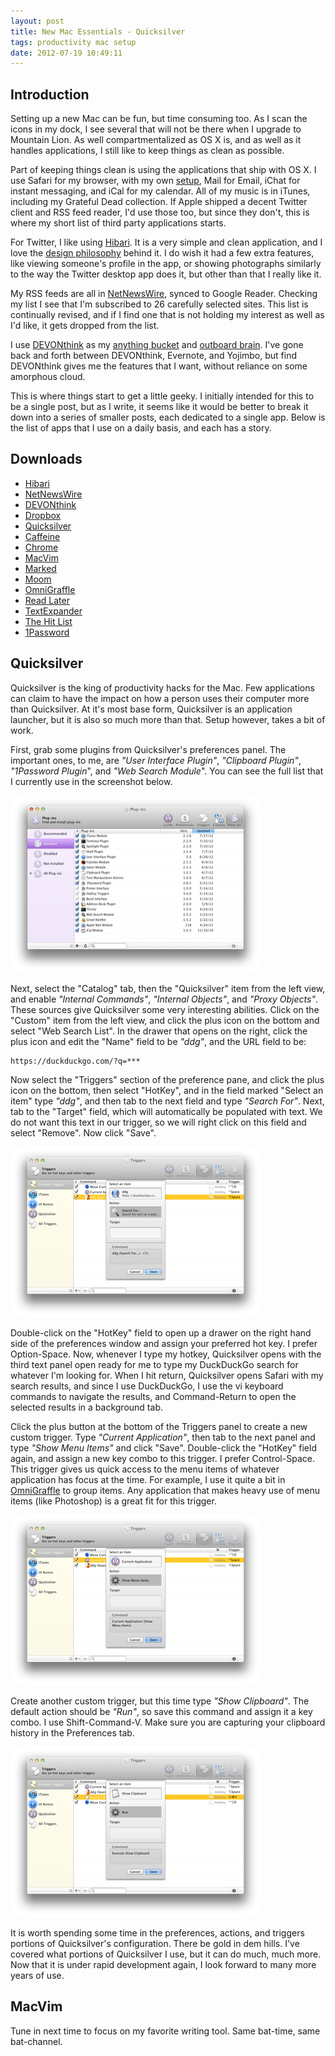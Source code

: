 ```yaml
---
layout: post
title: New Mac Essentials - Quicksilver
tags: productivity mac setup
date: 2012-07-19 10:49:11
---
```


## Introduction ##

Setting up a new Mac can be fun, but time consuming too. As I scan the icons in my dock, I see several that will not be there when I upgrade to Mountain Lion. As well compartmentalized as OS X is, and as well as it handles applications, I still like to keep things as clean as possible. 

Part of keeping things clean is using the applications that ship with OS X. I use Safari for my browser, with my own [setup][1], Mail for Email, iChat for instant messaging, and iCal for my calendar. All of my music is in iTunes, including my Grateful Dead collection. If Apple shipped a decent Twitter client and RSS feed reader, I'd use those too, but since they don't, this is where my short list of third party applications starts.

For Twitter, I like using [Hibari][2]. It is a very simple and clean application, and I love the [design philosophy][3] behind it. I do wish it had a few extra features, like viewing someone's profile in the app, or showing photographs similarly to the way the Twitter desktop app does it, but other than that I really like it. 

My RSS feeds are all in [NetNewsWire][4], synced to Google Reader. Checking my list I see that I'm subscribed to 26 carefully selected sites. This list is continually revised, and if I find one that is not holding my interest as well as I'd like, it gets dropped from the list. 

I use [DEVONthink][5] as my [anything bucket][6] and [outboard brain][10]. I've gone back and forth between DEVONthink, Evernote, and Yojimbo, but find DEVONthink gives me the features that I want, without reliance on some amorphous cloud.  

This is where things start to get a little geeky. I initially intended for this to be a single post, but as I write, it seems like it would be better to break it down into a series of smaller posts, each dedicated to a single app. Below is the list of apps that I use on a daily basis, and each has a story. 

## Downloads ##

* [Hibari][2]
* [NetNewsWire][4]
* [DEVONthink][5]
* [Dropbox][7]
* [Quicksilver][8]
* [Caffeine][9]
* [Chrome][11]
* [MacVim][12]
* [Marked][13]
* [Moom][14]
* [OmniGraffle][15]
* [Read Later][16]
* [TextExpander][17]
* [The Hit List][18]
* [1Password][19]



## Quicksilver ##

Quicksilver is the king of productivity hacks for the Mac. Few applications can claim to have the impact on how a person uses their computer more than Quicksilver. At it's most base form, Quicksilver is an application launcher, but it is also so much more than that. Setup however, takes a bit of work. 

First, grab some plugins from Quicksilver's preferences panel. The important ones, to me, are *"User Interface Plugin"*, *"Clipboard Plugin"*, *"1Password Plugin*", and *"Web Search Module*". You can see the full list that I currently use in the screenshot below.

<a href="/media/qsprefs.png"><img src="/media/qsprefs_thumb.png" /></a>

Next, select the "Catalog" tab, then the "Quicksilver" item from the left view, and enable *"Internal Commands"*, *"Internal Objects"*, and *"Proxy Objects"*. These sources give Quicksilver some very interesting abilities. Click on the "Custom" item from the left view, and click the plus icon on the bottom and select "Web Search List". In the drawer that opens on the right, click the plus icon and edit the "Name" field to be *"ddg"*, and the URL field to be: 

    https://duckduckgo.com/?q=***

Now select the "Triggers" section of the preference pane, and click the plus icon on the bottom, then select "HotKey", and in the field marked "Select an item" type *"ddg"*, and then tab to the next field and type *"Search For"*. Next, tab to the "Target" field, which will automatically be populated with text. We do not want this text in our trigger, so we will right click on this field and select "Remove". Now click "Save". 

<a href="/media/ddg_setup.png"><img src="/media/ddg_setup_thumb.png" /></a>

Double-click on the "HotKey" field to open up a drawer on the right hand side of the preferences window and assign your preferred hot key. I prefer Option-Space. Now, whenever I type my hotkey, Quicksilver opens with the third text panel open ready for me to type my DuckDuckGo search for whatever I'm looking for. When I hit return, Quicksilver opens Safari with my search results, and since I use DuckDuckGo, I use the vi keyboard commands to navigate the results, and Command-Return to open the selected results in a background tab. 

Click the plus button at the bottom of the Triggers panel to create a new custom trigger. Type *"Current Application"*, then tab to the next panel and type *"Show Menu Items"* and click "Save". Double-click the "HotKey" field again, and assign a new key combo to this trigger. I prefer Control-Space. This trigger gives us quick access to the menu items of whatever application has focus at the time. For example, I use it quite a bit in [OmniGraffle][15] to group items. Any application that makes heavy use of menu items (like Photoshop) is a great fit for this trigger. 

<a href="/media/current_app.png"><img src="/media/current_app_thumb.png" /></a>

Create another custom trigger, but this time type *"Show Clipboard"*. The default action should be *"Run"*, so save this command and assign it a key combo. I use Shift-Command-V. Make sure you are capturing your clipboard history in the Preferences tab. 

<a href="/media/show_clipboard.png"><img src="/media/show_clipboard_thumb.png" /></a>

It is worth spending some time in the preferences, actions, and triggers portions of Quicksilver's configuration. There be gold in dem hills. I've covered what portions of Quicksilver I use, but it can do much, much more. Now that it is under rapid development again, I look forward to many more years of use. 

## MacVim ##

Tune in next time to focus on my favorite writing tool. Same bat-time, same bat-channel.




[1]: http://jonathanbuys.com/01-27-2011/Keyboard_Driven_Safari.html 
[2]: http://hibariapp.com/ 
[3]: http://violasong.com/2012/01/hibari-design-philosophy
[4]: http://netnewswireapp.com/
[5]: http://www.devontechnologies.com/products/devonthink/overview.html
[6]: http://shawnblanc.net/2009/09/yojimbo-and-anything-buckets/
[7]: http://www.dropbox.com/
[8]: http://qsapp.com
[9]: http://www.lightheadsw.com/caffeine/
[10]: http://www.wired.com/techbiz/people/magazine/15-10/st_thompson/
[11]: http://daringfireball.net/2010/11/flash_free_and_cheating_with_google_chrome
[12]: https://code.google.com/p/macvim/
[13]: http://markedapp.com/
[14]: http://manytricks.com/moom/
[15]: http://www.omnigroup.com/products/omnigraffle/
[16]: http://mischneider.net/readlaterapp/
[17]: http://smilesoftware.com/TextExpander/
[18]: http://www.potionfactory.com/thehitlist/
[19]: https://agilebits.com/onepassword
